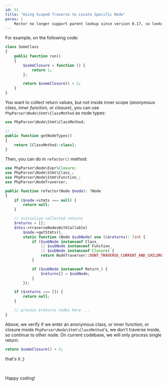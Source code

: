```yaml
---
id: 51
title: "Using Scoped Traverse to Locate Specific Node"
perex: |
    Rector no longer support parent lookup since version 0.17, so lookup specific node will need to resolve from parent to child instead. You can traverse with `SimpleCallableNodeTraverser`.
---
```


For example, on the following code:

```php
class SomeClass
{
    public function run()
    {
        $someClosure = function () {
            return 1;
        };

        return $someClosure() + 2;
    }
}
```

You want to collect return values, but not inside inner scope (_anonymous class_, _inner function_, or _closure_), you can use `PhpParser\Node\Stmt\ClassMethod` as node types:

```php
use PhpParser\Node\Stmt\ClassMethod;

// ...
public function getNodeTypes()
{
    return [ClassMethod::class];
}
```

Then, you can do in `refactor()` method:

```php
use PhpParser\Node\Expr\Closure;
use PhpParser\Node\Stmt\Class_;
use PhpParser\Node\Stmt\Function_;
use PhpParser\NodeTraverser;

public function refactor(Node $node): ?Node
{
    if ($node->stmts === null) {
        return null;
    }

    // initialize collected returns
    $returns = [];
    $this->traverseNodesWithCallable(
        $node->getStmts(),
        static function (Node $subNode) use (&$returns): ?int {
            if ($subNode instanceof Class_
                || $subNode instanceof Function_
                || $subNode instanceof Closure) {
                return NodeTraverser::DONT_TRAVERSE_CURRENT_AND_CHILDREN;
            }

            if ($subNode instanceof Return_) {
                $returns[] = $subNode;
            }
        });

    if ($returns === []) {
        return null;
    }

    // process $returns nodes here ...
}
```

Above, we verify if we enter an anonymous class, or inner function, or closure inside `PhpParser\Node\Stmt\ClassMethod`'s, we don't traverse inside, so continue to other node. On current codebase, we will only process single return:

```php
return $someClosure() + 2;
```

that's it ;)

<br>

Happy coding!
